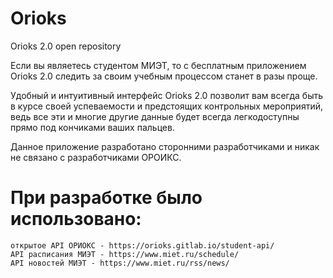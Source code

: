 # Orioks

Orioks 2.0 open repository

Если вы являетесь студентом МИЭТ, то с бесплатным приложением Orioks 2.0 следить за своим учебным процессом станет в разы проще.

Удобный и интуитивный интерфейс Orioks 2.0 позволит вам всегда быть в курсе своей успеваемости и предстоящих контрольных мероприятий, ведь все эти и многие другие данные будет всегда легкодоступны прямо под кончиками ваших пальцев.

Данное приложение разработано сторонними разработчиками и никак не связано с разработчиками ОРОИКС. 

# При разработке было использовано:

    открытое API ОРИОКС - https://orioks.gitlab.io/student-api/
    API расписания МИЭТ - https://www.miet.ru/schedule/
    API новостей МИЭТ - https://www.miet.ru/rss/news/

